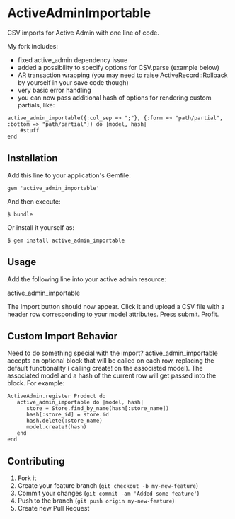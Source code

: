 # ActiveAdminImportable

CSV imports for Active Admin with one line of code.

My fork includes:
- fixed active_admin dependency issue
- added a possibility to specify options for CSV.parse (example below)
- AR transaction wrapping (you may need to raise ActiveRecord::Rollback by yourself in your save code though)
- very basic error handling
- you can now pass additional hash of options for rendering custom partials, like:

```
active_admin_importable({:col_sep => ";"}, {:form => "path/partial", :bottom => "path/partial"}) do |model, hash|
    #stuff
end
```

## Installation

Add this line to your application's Gemfile:

    gem 'active_admin_importable'

And then execute:

    $ bundle

Or install it yourself as:

    $ gem install active_admin_importable

## Usage

Add the following line into your active admin resource:


   active_admin_importable

The Import button should now appear. Click it and upload a CSV file with a header row corresponding to your model attributes. Press submit. Profit.

## Custom Import Behavior

Need to do something special with the import? active_admin_importable accepts an optional block that will be called on each row, replacing the default functionality ( calling create! on the associated model). The associated model and a hash of the current row will get passed into the block. For example:

```
ActiveAdmin.register Product do
   active_admin_importable do |model, hash|
      store = Store.find_by_name(hash[:store_name])
      hash[:store_id] = store.id
      hash.delete(:store_name)
      model.create!(hash)
   end
end
```

## Contributing

1. Fork it
2. Create your feature branch (`git checkout -b my-new-feature`)
3. Commit your changes (`git commit -am 'Added some feature'`)
4. Push to the branch (`git push origin my-new-feature`)
5. Create new Pull Request
